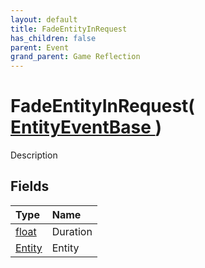```yaml
---
layout: default
title: FadeEntityInRequest
has_children: false
parent: Event
grand_parent: Game Reflection
---
```

# FadeEntityInRequest( [ EntityEventBase ](/docs/game-reflection/events/entity_event_base) )
Description 

## Fields

| Type | Name |
|:-------------|:--------------|
| [float](/docs/game-reflection/components/float) | Duration |
| [Entity](/docs/game-reflection/classes/entity) | Entity |

